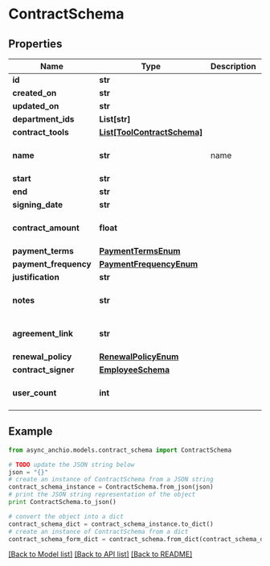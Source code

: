 # ContractSchema


## Properties

Name | Type | Description | Notes
------------ | ------------- | ------------- | -------------
**id** | **str** |  | 
**created_on** | **str** |  | [optional] 
**updated_on** | **str** |  | [optional] 
**department_ids** | **List[str]** |  | 
**contract_tools** | [**List[ToolContractSchema]**](ToolContractSchema.md) |  | 
**name** | **str** | name | [optional] [default to '']
**start** | **str** |  | 
**end** | **str** |  | [optional] 
**signing_date** | **str** |  | [optional] 
**contract_amount** | **float** |  | [optional] [default to 0]
**payment_terms** | [**PaymentTermsEnum**](PaymentTermsEnum.md) |  | 
**payment_frequency** | [**PaymentFrequencyEnum**](PaymentFrequencyEnum.md) |  | 
**justification** | **str** |  | 
**notes** | **str** |  | [optional] [default to '']
**agreement_link** | **str** |  | [optional] [default to '']
**renewal_policy** | [**RenewalPolicyEnum**](RenewalPolicyEnum.md) |  | 
**contract_signer** | [**EmployeeSchema**](EmployeeSchema.md) |  | [optional] 
**user_count** | **int** |  | [optional] [default to 0]

## Example

```python
from async_anchio.models.contract_schema import ContractSchema

# TODO update the JSON string below
json = "{}"
# create an instance of ContractSchema from a JSON string
contract_schema_instance = ContractSchema.from_json(json)
# print the JSON string representation of the object
print ContractSchema.to_json()

# convert the object into a dict
contract_schema_dict = contract_schema_instance.to_dict()
# create an instance of ContractSchema from a dict
contract_schema_form_dict = contract_schema.from_dict(contract_schema_dict)
```
[[Back to Model list]](../README.md#documentation-for-models) [[Back to API list]](../README.md#documentation-for-api-endpoints) [[Back to README]](../README.md)



